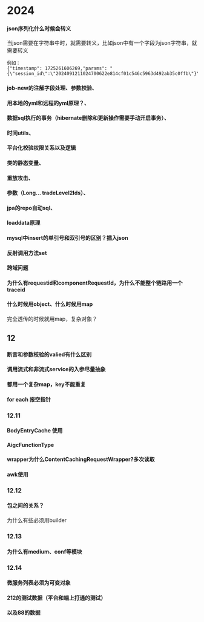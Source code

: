 # 2024
#### json序列化什么时候会转义
当json需要在字符串中时，就需要转义，比如json中有一个字段为json字符串，就需要转义

    例如：
    {"timestamp": 1725261606269,"params": "{\"session_id\":\"2024091211024700622e814cf01c546c5963d492ab35c0ffb\"}"
#### job-new的注解字段处理、参数校验、
#### 用本地的yml和远程的yml原理？、
#### 数据sql执行的事务（hibernate删除和更新操作需要手动开启事务）、
#### 时间utils、
#### 平台化校验权限关系以及逻辑
#### 类的静态变量、
#### 重放攻击、
#### 参数（Long... tradeLevel2Ids）、
#### jpa的repo自动sql、
#### loaddata原理
#### mysql中insert的单引号和双引号的区别？插入json
#### 反射调用方法set
#### 跨域问题
#### 为什么有requestid和componentRequestId，为什么不能整个链路用一个traceid
#### 什么时候用object、什么时候用map
完全透传的时候就用map，复杂对象？
## 12
#### 断言和参数校验的valied有什么区别
#### 调用流式和非流式service的入参尽量抽象
#### 都用一个复杂map，key不能重复
#### for each 报空指针
### 12.11
#### BodyEntryCache 使用
#### AigcFunctionType
#### wrapper为什么ContentCachingRequestWrapper?多次读取
#### awk使用
### 12.12
#### 包之间的关系？
为什么有些必须用builder
### 12.13
#### 	为什么有medium、conf等模块
### 12.14 
#### 微服务列表必须为可变对象
#### 212的测试数据（平台和端上打通的测试）
#### 以及88的数据

<!--stackedit_data:
eyJoaXN0b3J5IjpbLTEwMjA0NzI5MDAsNTIyNzEyMjYxLDQ2NT
U5NTg1LDEyNjYxNzQ2MDIsLTIwOTg4Nzc0OSwtMTk5NzAyNTcy
OSw4OTgzNzMzMzAsLTU1MDgzMDQ1NywzNjgyNDM2LC0xMDcxNT
I0MzI5LDE5NjEyMzg0MCw3MzA5OTgxMTZdfQ==
-->